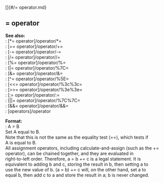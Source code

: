 []{#/= operator.md}    
## = operator    
**See also:**    
:   [\*= operator]/operator/*=    
:   [+= operator]/operator/+=    
:   [-= operator]/operator/-=    
:   [/= operator]/operator//=    
:   [%= operator]/operator/%=    
:   [\|= operator]/operator/%7C=    
:   [&= operator]/operator/&=    
:   [\^= operator]/operator/%5E=    
:   [\<\<= operator]/operator/%3c%3c=    
:   [\>\>= operator]/operator/%3e%3e=    
:   [:= operator]/operator/:=    
:   [\|\|= operator]/operator/%7C%7C=    
:   [&&= operator]/operator/&&=    
:   [operators]/operator    
<!-- -->    
**Format:**    
:   A = B    
Set A equal to B.    
Note that this is not the same as the equality test (==), which tests if    
A is equal to B.    
All assignment operators, including calculate-and-assign (such as the +=    
operator), can be chained together, and they are evaluated in    
right-to-left order. Therefore, a = b += c is a legal statement. It is    
equivalent to adding b and c, storing the result in b, then setting a to    
use the new value of b. (a = b) += c will, on the other hand, set a to    
equal b, then add c to a and store the result in a; b is never changed.  